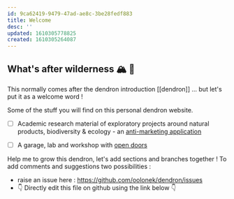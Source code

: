 ```yaml
---
id: 9ca62419-9479-47ad-ae8c-3be28fedf883
title: Welcome
desc: ''
updated: 1610305778825
created: 1610305264087
---
```


## What's after wilderness  🏔️ 🦖

This normally comes after the dendron introduction [[dendron]] ... but let's put it as a welcome word !

Some of the stuff you will find on this personal dendron website.

- [ ] Academic research material of exploratory projects around natural products, biodiversity & ecology - an [anti-marketing application](https://notes.andymatuschak.org/z4bK6LaSBRetDzuYkeCs3A8mJ8DufTbK4o6FS)

- [ ] A garage, lab and workshop with [open doors](https://notes.andymatuschak.org/z21cgR9K3UcQ5a7yPsj2RUim3oM2TzdBByZu)

Help me to grow this dendron, let's add sections and branches together !
To add comments and suggestions two possibilities :

  - raise an issue here : https://github.com/oolonek/dendron/issues
  - 👇 Directly edit this file on github using the link below 👇

